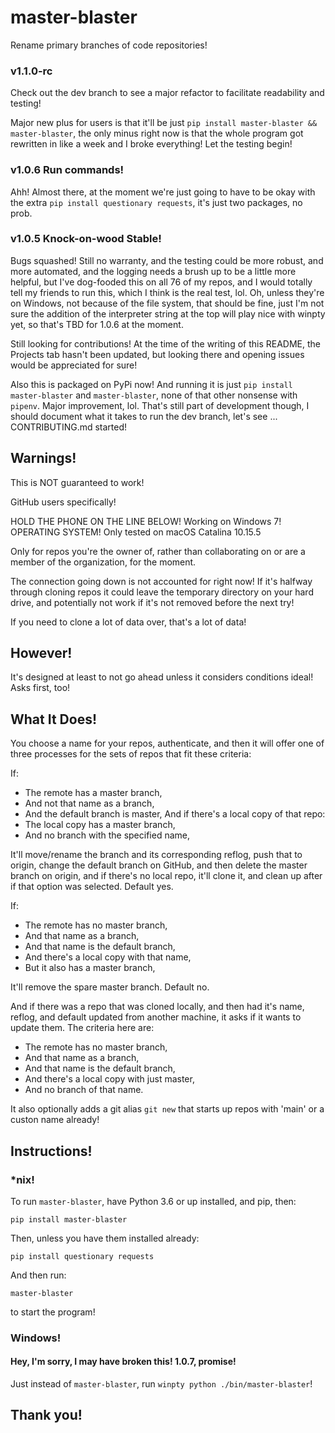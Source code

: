 # master-blaster

Rename primary branches of code repositories!

### v1.1.0-rc

Check out the dev branch to see a major refactor to facilitate readability and testing!

Major new plus for users is that it'll be just `pip install master-blaster && master-blaster`, the only minus right now is that the whole program got rewritten in like a week and I broke everything! Let the testing begin!

### v1.0.6 Run commands!

Ahh! Almost there, at the moment we're just going to have to be okay with the extra `pip install questionary requests`, it's just two packages, no prob.

### v1.0.5 Knock-on-wood Stable!

Bugs squashed! Still no warranty, and the testing could be more robust, and more automated, and the logging needs a brush up to be a little more helpful, but I've dog-fooded this on all 76 of my repos, and I would totally tell my friends to run this, which I think is the real test, lol. Oh, unless they're on Windows, not because of the file system, that should be fine, just I'm not sure the addition of the interpreter string at the top will play nice with winpty yet, so that's TBD for 1.0.6 at the moment.

Still looking for contributions! At the time of the writing of this README, the Projects tab hasn't been updated, but looking there and opening issues would be appreciated for sure!

Also this is packaged on PyPi now! And running it is just `pip install master-blaster` and `master-blaster`, none of that other nonsense with `pipenv`. Major improvement, lol. That's still part of development though, I should document what it takes to run the dev branch, let's see ... CONTRIBUTING.md started!

## Warnings!

This is NOT guaranteed to work!

GitHub users specifically!

HOLD THE PHONE ON THE LINE BELOW! Working on Windows 7!
OPERATING SYSTEM! Only tested on macOS Catalina 10.15.5

Only for repos you're the owner of, rather than collaborating on or are a member of the organization, for the moment.

The connection going down is not accounted for right now! If it's halfway through cloning repos it could leave the temporary directory on your hard drive, and potentially not work if it's not removed before the next try!

If you need to clone a lot of data over, that's a lot of data!

## However!

It's designed at least to not go ahead unless it considers conditions ideal! Asks first, too!

## What It Does!

You choose a name for your repos, authenticate, and then it will offer one of three processes for the sets of repos that fit these criteria:

If:

- The remote has a master branch,
- And not that name as a branch,
- And the default branch is master,
  And if there's a local copy of that repo:
- The local copy has a master branch,
- And no branch with the specified name,

It'll move/rename the branch and its corresponding reflog, push that to origin, change the default branch on GitHub, and then delete the master branch on origin, and if there's no local repo, it'll clone it, and clean up after if that option was selected. Default yes.

If:

- The remote has no master branch,
- And that name as a branch,
- And that name is the default branch,
- And there's a local copy with that name,
- But it also has a master branch,

It'll remove the spare master branch. Default no.

And if there was a repo that was cloned locally, and then had it's name, reflog, and default updated from another machine, it asks if it wants to update them. The criteria here are:

- The remote has no master branch,
- And that name as a branch,
- And that name is the default branch,
- And there's a local copy with just master,
- And no branch of that name.

It also optionally adds a git alias `git new` that starts up repos with 'main' or a custon name already!

## Instructions!

### \*nix!

To run `master-blaster`, have Python 3.6 or up installed, and pip, then:

`pip install master-blaster`

Then, unless you have them installed already:

`pip install questionary requests`

And then run:

`master-blaster`

to start the program!

### Windows!

#### Hey, I'm sorry, I may have broken this! 1.0.7, promise!

Just instead of `master-blaster`, run `winpty python ./bin/master-blaster`!

## Thank you!
